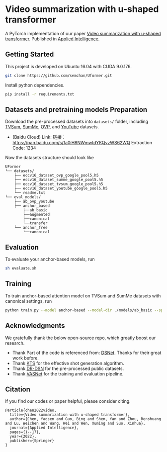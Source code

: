 # Video summarization with u-shaped transformer


A PyTorch implementation of our paper [Video summarization with u-shaped transformer](https://link.springer.com/article/10.1007/s10489-022-03451-1). Published in [Applied Intelligence](https://www.springer.com/journal/10489).

## Getting Started

This project is developed on Ubuntu 16.04 with CUDA 9.0.176.


```sh
git clone https://github.com/semchan/Uformer.git
```


Install python dependencies.

```sh
pip install -r requirements.txt
```

## Datasets and pretraining models Preparation

Download the pre-processed datasets into `datasets/` folder, including [TVSum](https://github.com/yalesong/tvsum), [SumMe](https://gyglim.github.io/me/vsum/index.html), [OVP](https://sites.google.com/site/vsummsite/download), and [YouTube](https://sites.google.com/site/vsummsite/download) datasets.



+ (Baidu Cloud) Link: 链接：https://pan.baidu.com/s/1a0iH8NWmwtdYKQvzWS62WQ Extraction Code: 1234


Now the datasets structure should look like

```
UFormer
└── datasets/
    ├── eccv16_dataset_ovp_google_pool5.h5
    ├── eccv16_dataset_summe_google_pool5.h5
    ├── eccv16_dataset_tvsum_google_pool5.h5
    ├── eccv16_dataset_youtube_google_pool5.h5
    └── readme.txt
└── eval_models/
    ├── ab_ovp_youtube
    ├── anchor_based
        ├──ab_basic
        ├──augmented
        ├──canonical
        └──transfer
    └── anchor_free
        └──canonical
```

## Evaluation

To evaluate your anchor-based models, run

```sh
sh evaluate.sh
```



## Training


To train anchor-based attention model on TVSum and SumMe datasets with canonical settings, run

```sh
python train.py --model anchor-based --model-dir ./models/ab_basic --splits ./splits/tvsum.yml ./splits/summe.yml

```






## Acknowledgments

We gratefully thank the below open-source repo, which greatly boost our research.
+ Thank Part of the code is referenced from:  [DSNet](https://github.com/li-plus/DSNet). Thanks for their great work before.
+ Thank [KTS](https://github.com/pathak22/videoseg/tree/master/lib/kts) for the effective shot generation algorithm.
+ Thank [DR-DSN](https://github.com/KaiyangZhou/pytorch-vsumm-reinforce) for the pre-processed public datasets.
+ Thank [VASNet](https://github.com/ok1zjf/VASNet) for the training and evaluation pipeline.

## Citation

If you find our codes or paper helpful, please consider citing.

```
@article{chen2022video,
  title={Video summarization with u-shaped transformer},
  author={Chen, Yaosen and Guo, Bing and Shen, Yan and Zhou, Renshuang and Lu, Weichen and Wang, Wei and Wen, Xuming and Suo, Xinhua},
  journal={Applied Intelligence},
  pages={1--17},
  year={2022},
  publisher={Springer}
}

```
